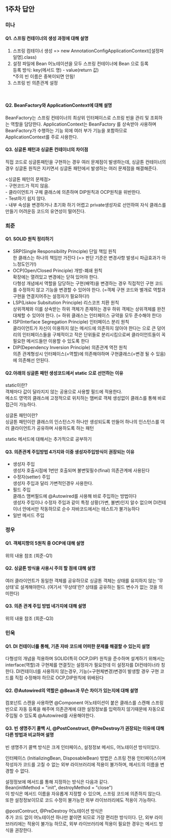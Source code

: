 ## 1주차 답안

### 미나

#### Q1. 스프링 컨테이너의 생성 과정에 대해 설명 
1. 스프링 컴테이너 생성 => new AnnotationConfigApplicationContext([설정파일명].class)
2. 설정 파일에 Bean 어노테이션을 모두 스프링 컨테이너에 Bean 으로 등록 
    <br>등록 방식: key(메서드 명) - value(return 값) 
    <br> *주의 빈 이름은 중복이되면 안됨!
3. 스프링 빈 의존관계 설정
<br>

#### Q2. BeanFactory와 ApplicationContext에 대해 설명
BeanFactory는 스프링 컨테이너의 최상위 인터페이스로 스프링 빈을 관리 및 조회하는 역할을 담당한다.
ApplicationContext는 BeanFactory 를 상속받아 사용하며 BeanFactory가 수행하는 기능 외에 여러 부가 기능을 포함하므로
ApplicationContext를 주로 사용한다.

#### Q3. 싱글톤 패턴과 싱글톤 컨테이너의 차이점
직접 코드로 싱글톤패턴을 구현하는 경우 여러 문제점이 발생하는데, 
싱글톤 컨테이너의 경우 싱글톤 원칙은 지키면서 싱글톤 패턴에서 발생하는 여러 문제점을 해결해준다.

<싱글톤 패턴의 문제점>
<br>- 구현코드가 적지 않음.
<br>- 클라이언트가 구체 클래스에 의존하며 DIP원칙과 OCP원칙을 위반한다.
<br>- Test하기 쉽지 않다.
<br>- 내부 속성을 변경하거나 초기화 하기 어렵고 private생성자로 선언하여 자식 클래스를 만들기 어려운등 코드의 유연성이 떨어진다.


### 희준

#### Q1. SOLID 원칙 정리하기
- SRP(Single Responsibility Principle) 단일 책임 원칙
<br> 한 클래스는 하나의 책임만 가진다 (=> 판단 기준은 변경사항 발생시 파급효과가 아느정도인가!)
- OCP(Open/Closed Principle) 개방-폐쇄 원칙
<br> 확장에는 열려있고 변경에는 닫혀 있어야 한다.
<br> 다형성 개념에서 역할을 담당하는 구현(배역)을 변경하는 경우 직접적인 구현 코드를 수정하지 않고 기능을 변경할 수 있어야 한다.
  (=객체 구현 코드와 별개로 역할과 구현을 연결지어주는 설정자가 필요하다!)
- LSP(Liskov Subsitution Principle) 리스코프 치환 원칙
<br> 상위객체와 이를 상속받는 하위 객체가 존재하는 경우 하위 객체는 상위객체를 완전 대체할 수 있어야 한다.
  (= 하위 클래스는 인터페이스 규약을 모두 준수해야 한다)
- ISP(Interface Segregation Principle) 인터페이스 분리 원칙
<br>클라이언트가 자신이 이용하지 않는 메서드에 의존하지 않아야 한다는 으로 
큰 덩어리의 인터페이스들을 구체적이고 작은 단위들로 분리시킴으로써 클라이언트들이 꼭 필요한 메서드들만 이용할 수 있도록 한다
- DIP(Dependency Inversion Principle) 의존관계 역전 원칙
<br>의존 관계형성시 인터페이스(=역할)에 의존해야하며 구현클래스(=변경 될 수 있음)에 의존해선 안된다.
#### Q2.아래의 싱글톤 패턴 생성코드에서 static 으로 선언하는 이유
static이란? 
<br>객체마다 값이 달라지지 않는 공용으로 사용할 필드에 적용한다.
<br>메소드 영역의 클래스에 고정적으로 위치하는 맴버로 객체 생성없이 클래스를 통해 바로 접근이 가능하다.

싱글톤 패턴이란?
<br>싱글톤 패턴이란 클래스의 인스턴스가 하나만 생성되도록 만들어 하나의 인스턴스를 여러 클라이언트가 공유하며 사용하도록 하는 패턴

static 메서드에 대해서는 추가적으로 공부하기


#### Q3. 의존관계 주입방법 4가지와 이중 생성자주입방식이 권장되는 이유
- 생성자 주입 
<br> 생성자 호출시점에 1번만 호출되며 불변및필수(final) 의존관계에 사용된다
- 수정자(setter) 주입
<br> 생성자 주입과 달리 가변적인경우 사용한다.
- 필드 주입
<br> 클래스 맴버필드에 @Autowired를 사용해 바로 주입하는 방법이다
<br> 생성자 주입이나 수정자 주입과 같이 특정 상황(가변, 불변)인지 알수 없으며 
DI컨테이너 안에서만 작동하므로 순수 자바코드에서는 테스트가 불가능하다
- 일반 메서드 주입

### 정우
#### Q1. 객체지향의 5원칙 중 OCP에 대해 설명
위의 내용 참조 (희준-Q1)
#### Q2. 싱글톤 방식을 사용시 주의 할 점에 대해 설명
여러 클라이언트가 동일한 객체를 공유하므로 싱글톤 객체는 상태를 유지하지 않는 '무상태'로 설계해야한다.
(여기서 '무상태'란? 상태를 공유하는 필드 변수가 없는 것을 의미한다)
#### Q3. 의존 관계 주입 방법 네가지에 대해 설명
위의 내용 참조 (희준-Q3)

### 민욱
#### Q1. DI 컨테이너를 통해, 기존 자바 코드에 어떠한 문제를 해결할 수 있는지 설명 
다형성의 개념을 적용하며 SOLID(특히 OCP,DIP) 원칙을 준수하며 설계하기 위해서는 
interface(역할)과 구현체를 연결짓는 설정자가 필요한데 이 설정자를 DI컨테이너라 칭한다.
DI컨테이너를 사용하지 않는경우, 기능(=구현체변경)변경이 발생할 경우 구현 코드를 직접 수정해야 하므로 OCP,DIP원칙에 위배된다
 
#### Q2. @Autowired의 역할은 @Bean과 무슨 차이가 있는지에 대해 설명
컴포넌트 스캔을 사용하면 @Component 어노테이션이 붙은 클래스를 스캔해 스프링 빈으로 자동 등록을 해주며 
의존관계에 대한 설정정보를 입력하지 않기때문에 자동으로 주입될 수 있도록 @Autowired를 사용해야한다.


#### Q3. 빈 생명주기 콜백 시, @PostConstruct, @PreDestroy가 권장되는 이유에 대해 다른 방법과 비교하며 설명
빈 생명주기 콜백 방식은 크게 인터페이스, 설정정보 메서드, 어노테이션 방식이있다. 

인터페이스 (InitializingBean, DisposableBean) 방법은 스프링 전용 인터페이스이며
작성자가 코드를 고칠 수 없는 외부 라이브러리에 적용이 불가하며, 메서드의 이름을 변경할 수 없다.

설정정보에 메서드를 통해 지정하는 방식은 다음과 같다. 
<br>Bean(initMethod = "init", destroyMethod = "close")
<br>이 방식은 메서드 이름을 자유롭게 지정할 수 있으며, 스프링 코드에 의존하지 않는다. 
또한 설정정보이므로 코드 수정이 불가능한 외부 라이브러리에도 적용이 가능하다.

@postContruct, @PreDestroy 어노테이션 방식은
<br>추가 코드 없이 어노테이션 하나만 붙이면 되므로 가장 편리한 방식이다. 
단, 외부 라이브러리에는 적용이 불가능 하므로, 외부 라이브러리에 적용이 필요한 경우는 메서드 방식을 권장한다.
